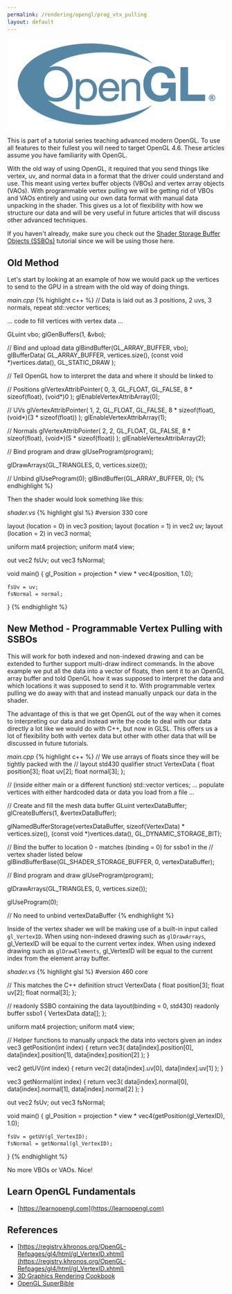 ```yaml
---
permalink: /rendering/opengl/prog_vtx_pulling
layout: default
---
```


![ogl](/assets/opengl.png)

This is part of a tutorial series teaching advanced modern OpenGL. To use all features to their fullest you will need to target OpenGL 4.6. These articles assume you have familiarity with OpenGL.

With the old way of using OpenGL, it required that you send things like vertex, uv, and normal data in a format that the driver could understand and use. This meant using vertex buffer objects (VBOs) and vertex array objects (VAOs). With programmable vertex pulling we will be getting rid of VBOs and VAOs entirely and using our own data format with manual data unpacking in the shader. This gives us a lot of flexibility with how we structure our data and will be very useful in future articles that will discuss other advanced techniques.

If you haven't already, make sure you check out the [Shader Storage Buffer Objects (SSBOs)](/rendering/opengl/ssbos) tutorial since we will be using those here.

## Old Method

Let's start by looking at an example of how we would pack up the vertices to send to the GPU in a stream with the old way of doing things.

*main.cpp*
{% highlight c++ %}
// Data is laid out as 3 positions, 2 uvs, 3 normals, repeat
std::vector<float> vertices;

... code to fill vertices with vertex data ...

GLuint vbo;
glGenBuffers(1, &vbo);

// Bind and upload data
glBindBuffer(GL_ARRAY_BUFFER, vbo);  
glBufferData(
    GL_ARRAY_BUFFER, 
    vertices.size(), 
    (const void *)vertices.data(), 
    GL_STATIC_DRAW
);

// Tell OpenGL how to interpret the data and where it should be linked to

// Positions
glVertexAttribPointer(
    0, 3, GL_FLOAT, GL_FALSE, 8 * sizeof(float), (void*)0
);
glEnableVertexAttribArray(0);

// UVs
glVertexAttribPointer(
    1, 2, GL_FLOAT, GL_FALSE, 8 * sizeof(float), (void*)(3 * sizeof(float))
);
glEnableVertexAttribArray(1);

// Normals
glVertexAttribPointer(
    2, 2, GL_FLOAT, GL_FALSE, 8 * sizeof(float), (void*)(5 * sizeof(float))
);
glEnableVertexAttribArray(2);

// Bind program and draw
glUseProgram(program);

glDrawArrays(GL_TRIANGLES, 0, vertices.size());

// Unbind
glUseProgram(0);
glBindBuffer(GL_ARRAY_BUFFER, 0);
{% endhighlight %}

Then the shader would look something like this:

*shader.vs*
{% highlight glsl %}
#version 330 core

layout (location = 0) in vec3 position;
layout (location = 1) in vec2 uv;
layout (location = 2) in vec3 normal;

uniform mat4 projection;
uniform mat4 view;

out vec2 fsUv;
out vec3 fsNormal;

void main()
{
    gl_Position = projection * view * vec4(position, 1.0);

    fsUv = uv;
    fsNormal = normal;
}
{% endhighlight %}

## New Method - Programmable Vertex Pulling with SSBOs

This will work for both indexed and non-indexed drawing and can be extended to further support multi-draw indirect commands. In the above example we put all the data into a vector of floats, then sent it to an OpenGL array buffer and told OpenGL how it was supposed to interpret the data and which locations it was supposed to send it to. With programmable vertex pulling we do away with that and instead manually unpack our data in the shader. 

The advantage of this is that we get OpenGL out of the way when it comes to interpreting our data and instead write the code to deal with our data directly a lot like we would do with C++, but now in GLSL. This offers us a lot of flexibility both with vertex data but other with other data that will be discussed in future tutorials.

*main.cpp*
{% highlight c++ %}
// We use arrays of floats since they will be tightly packed with the
// layout std430 qualifier
struct VertexData {
    float position[3];
    float uv[2];
    float normal[3];
};

// (inside either main or a different function)
std::vector<VertexData> vertices;
... populate vertices with either hardcoded data or data you load from a file ...

// Create and fill the mesh data buffer
GLuint vertexDataBuffer;
glCreateBuffers(1, &vertexDataBuffer);

glNamedBufferStorage(vertexDataBuffer, 
                     sizeof(VertexData) * vertices.size(),
                     (const void *)vertices.data(), 
                     GL_DYNAMIC_STORAGE_BIT);

// Bind the buffer to location 0 - matches (binding = 0) for ssbo1 in the
// vertex shader listed below
glBindBufferBase(GL_SHADER_STORAGE_BUFFER, 0, vertexDataBuffer);

// Bind program and draw
glUseProgram(program);

glDrawArrays(GL_TRIANGLES, 0, vertices.size());

glUseProgram(0);

// No need to unbind vertexDataBuffer
{% endhighlight %}

Inside of the vertex shader we will be making use of a built-in input called `gl_VertexID`. When using non-indexed drawing such as `glDrawArrays`, gl_VertexID will be equal to the current vertex index. When using indexed drawing such as `glDrawElements`, gl_VertexID will be equal to the current index from the element array buffer.

*shader.vs*
{% highlight glsl %}
#version 460 core

// This matches the C++ definition
struct VertexData {
    float position[3];
    float uv[2];
    float normal[3];
};

// readonly SSBO containing the data
layout(binding = 0, std430) readonly buffer ssbo1 {
    VertexData data[];
};

uniform mat4 projection;
uniform mat4 view;

// Helper functions to manually unpack the data into vectors given an index
vec3 getPosition(int index) {
    return vec3(
        data[index].position[0], 
        data[index].position[1], 
        data[index].position[2]
    );
}

vec2 getUV(int index) {
    return vec2(
        data[index].uv[0], 
        data[index].uv[1]
    );
}

vec3 getNormal(int index) {
    return vec3(
        data[index].normal[0], 
        data[index].normal[1], 
        data[index].normal[2]
    );
}

out vec2 fsUv;
out vec3 fsNormal;

void main()
{
    gl_Position = projection * view * vec4(getPosition(gl_VertexID), 1.0);

    fsUv = getUV(gl_VertexID);
    fsNormal = getNormal(gl_VertexID);
}
{% endhighlight %}

No more VBOs or VAOs. Nice!

## Learn OpenGL Fundamentals
* [https://learnopengl.com](https://learnopengl.com)

## References
* [https://registry.khronos.org/OpenGL-Refpages/gl4/html/gl_VertexID.xhtml](https://registry.khronos.org/OpenGL-Refpages/gl4/html/gl_VertexID.xhtml)
* [3D Graphics Rendering Cookbook](https://www.amazon.com/Graphics-Rendering-Cookbook-comprehensive-algorithms/dp/1838986197)
* [OpenGL SuperBible](https://www.amazon.com/OpenGL-Superbible-Comprehensive-Tutorial-Reference/dp/0672337479)